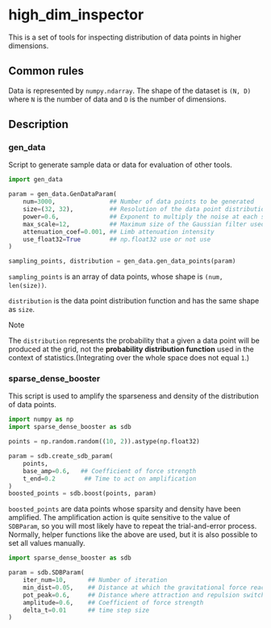 # high_dim_inspector
This is a set of tools for inspecting distribution of data points in higher dimensions.

## Common rules
Data is represented by `numpy.ndarray`.
The shape of the dataset is `(N, D)` where `N` is the number of data and `D` is the number of dimensions.

## Description
### gen_data
Script to generate sample data or data for evaluation of other tools.

```python
import gen_data

param = gen_data.GenDataParam(
    num=3000,               ## Number of data points to be generated
    size=(32, 32),          ## Resolution of the data point distribution function used to generate the data
    power=0.6,              ## Exponent to multiply the noise at each scale used to generate the data point distribution function
    max_scale=12,           ## Maximum size of the Gaussian filter used to generate the data point distribution function
    attenuation_coef=0.001, ## Limb attenuation intensity
    use_float32=True        ## np.float32 use or not use
)

sampling_points, distribution = gen_data.gen_data_points(param)
```

`sampling_points` is an array of data points, whose shape is `(num, len(size))`.

`distribution` is the data point distribution function and has the same shape as `size`.
> [!NOTE]
> The `distribution` represents the probability that a given a data point will be produced at the grid,
> not the **probability distribution function** used in the context of statistics.(Integrating over the whole space does not equal `1`.)

### sparse_dense_booster
This script is used to amplify the sparseness and density of the distribution of data points.

```python
import numpy as np
import sparse_dense_booster as sdb

points = np.random.random((10, 2)).astype(np.float32)

param = sdb.create_sdb_param(
    points,
    base_amp=0.6,   ## Coefficient of force strength
    t_end=0.2        ## Time to act on amplification
)
boosted_points = sdb.boost(points, param)
```

`boosted_points` are data points whose sparsity and density have been amplified.
The amplification action is quite sensitive to the value of `SDBParam`, so you will most likely have to repeat the trial-and-error process.
Normally, helper functions like the above are used, but it is also possible to set all values manually.

```python
import sparse_dense_booster as sdb

param = sdb.SDBParam(
    iter_num=10,      ## Number of iteration
    min_dist=0.05,    ## Distance at which the gravitational force reaches its maximum value
    pot_peak=0.6,     ## Distance where attraction and repulsion switch
    amplitude=0.6,    ## Coefficient of force strength
    delta_t=0.01      ## time step size
)
```